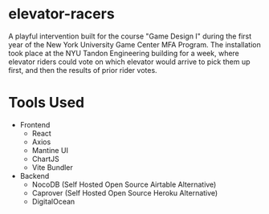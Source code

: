 # elevator-racers

A playful intervention built for the course "Game Design I" during the first year of the New York University Game Center MFA Program. 
The installation took place at the NYU Tandon Engineering building for a week, where elevator riders could vote on which elevator would arrive to pick them up first, and then the results of prior rider votes.

# Tools Used
- Frontend
  - React
  - Axios
  - Mantine UI
  - ChartJS
  - Vite Bundler
- Backend
  - NocoDB (Self Hosted Open Source Airtable Alternative)
  - Caprover (Self Hosted Open Source Heroku Alternative)
  - DigitalOcean
